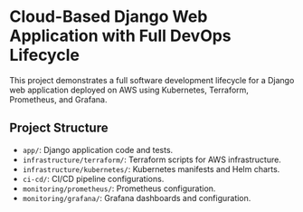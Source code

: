 # Cloud-Based Django Web Application with Full DevOps Lifecycle

This project demonstrates a full software development lifecycle for a Django web application deployed on AWS using Kubernetes, Terraform, Prometheus, and Grafana.

## Project Structure
- `app/`: Django application code and tests.
- `infrastructure/terraform/`: Terraform scripts for AWS infrastructure.
- `infrastructure/kubernetes/`: Kubernetes manifests and Helm charts.
- `ci-cd/`: CI/CD pipeline configurations.
- `monitoring/prometheus/`: Prometheus configuration.
- `monitoring/grafana/`: Grafana dashboards and configuration.